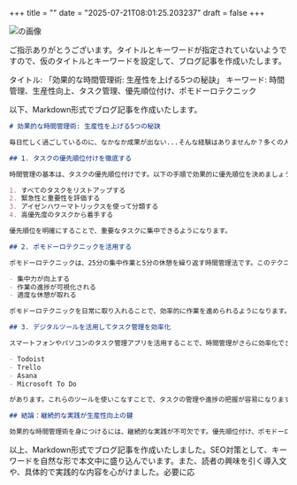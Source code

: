 +++
title = ""
date = "2025-07-21T08:01:25.203237"
draft = false
+++

![の画像](../images/2025-07-21-.jpg)

ご指示ありがとうございます。タイトルとキーワードが指定されていないようですので、仮のタイトルとキーワードを設定して、ブログ記事を作成いたします。

タイトル: 「効果的な時間管理術: 生産性を上げる5つの秘訣」
キーワード: 時間管理、生産性向上、タスク管理、優先順位付け、ポモドーロテクニック

以下、Markdown形式でブログ記事を作成いたします。

```markdown
# 効果的な時間管理術: 生産性を上げる5つの秘訣

毎日忙しく過ごしているのに、なかなか成果が出ない...そんな経験はありませんか？多くの人が時間管理に悩んでいます。しかし、適切な時間管理スキルを身につければ、生産性を大幅に向上させることができます。本記事では、効果的な時間管理術と生産性向上のための5つの秘訣をご紹介します。

## 1. タスクの優先順位付けを徹底する

時間管理の基本は、タスクの優先順位付けです。以下の手順で効果的に優先順位を決めましょう：

1. すべてのタスクをリストアップする
2. 緊急性と重要性を評価する
3. アイゼンハワーマトリックスを使って分類する
4. 高優先度のタスクから着手する

優先順位を明確にすることで、重要なタスクに集中できるようになります。

## 2. ポモドーロテクニックを活用する

ポモドーロテクニックは、25分の集中作業と5分の休憩を繰り返す時間管理法です。このテクニックを使うことで：

- 集中力が向上する
- 作業の進捗が可視化される
- 適度な休憩が取れる

ポモドーロテクニックを日常に取り入れることで、効率的に作業を進められるようになります。

## 3. デジタルツールを活用してタスク管理を効率化

スマートフォンやパソコンのタスク管理アプリを活用することで、時間管理がさらに効率化できます。おすすめのツールには：

- Todoist
- Trello
- Asana
- Microsoft To Do

があります。これらのツールを使いこなすことで、タスクの管理や進捗の把握が容易になります。

## 結論：継続的な実践が生産性向上の鍵

効果的な時間管理術を身につけるには、継続的な実践が不可欠です。優先順位付け、ポモドーロテクニック、デジタルツールの活用など、ここで紹介した方法を日々の生活に取り入れてみてください。少しずつでも実践を重ねることで、確実に生産性が向上していくはずです。時間管理スキルを磨き、充実した毎日を過ごしましょう。
```

以上、Markdown形式でブログ記事を作成いたしました。SEO対策として、キーワードを自然な形で本文中に盛り込んでいます。また、読者の興味を引く導入文や、具体的で実践的な内容を心がけました。必要に応
